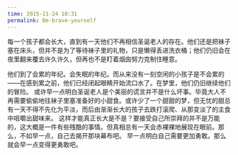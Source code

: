 ```yaml
---
time: 2015-11-24 18:31
permalink: Be-brave-yourself
---
```

  每一个孩子都会长大，直到有一天他们不再相信圣诞老人的存在。他们还是把袜子塞在床头，但并不是为了等待袜子里的礼物，只是懒得丢进洗衣桶；他们仍旧会在夜里翻来覆去许久许久，但再也不是盯着烟囱努力克制住睡意。
  <!--excerpt-->
  他们到了会累的年纪。会失眠的年纪。而从来没有一刻空闲的小孩子是不会累的——在感到累之前，他们已经闭起眼睛开始流口水了。在梦里，他们仍旧继续他们的冒险。
  或许早一点明白圣诞老人是个美丽的谎言并不是什么坏事。毕竟大人不再需要偷偷地往袜子里塞准备好的小甜食。或许少了一个甜甜的梦，但无忧的甜总有一天不得不先化为平淡，而后由渐渐长大的孩子去跌打滚爬、从那变淡了的主食中咀嚼出甜味来。
  这样才能真正长大是不是？要接受自己所崇拜的并不是万能的，这大概是一件有些残酷的事情。但真相总有一天会赤裸裸地展现在眼前。那么，不如早一点，自己去揭开那块幕布吧。
  早一点明白自己需要更加勇敢。那么就会早一点变得更勇敢吧。






